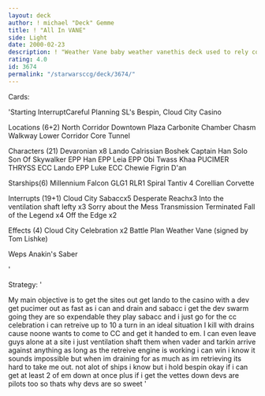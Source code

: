```yaml
---
layout: deck
author: ! michael "Deck" Gemme
title: ! "All In VANE"
side: Light
date: 2000-02-23
description: ! "Weather Vane baby weather vanethis deck used to rely completely on the vanenow its more sabacc retrieve drainvane is #2 priorityi can get people stuck on the vane or i canuse it as a fun bacta tankscroll down baby"
rating: 4.0
id: 3674
permalink: "/starwarsccg/deck/3674/"
---
```

Cards: 

'Starting InterruptCareful Planning
SL's Bespin, Cloud City Casino

Locations (6+2)
North Corridor
Downtown Plaza
Carbonite Chamber
Chasm Walkway
Lower Corridor
Core Tunnel

Characters (21)
Devaronian x8
Lando Calrissian
Boshek
Captain Han Solo
Son Of Skywalker
EPP Han
EPP Leia
EPP Obi
Twass Khaa
PUCIMER THRYSS
ECC Lando
EPP Luke
ECC Chewie
Figrin D'an

Starships(6)
Millennium Falcon
GLG1
RLR1
Spiral
Tantiv 4
Corellian Corvette

Interrupts (19+1)
Cloud City Sabaccx5
Desperate Reachx3
Into the ventilation shaft lefty x3
Sorry about the Mess
Transmission Terminated
Fall of the Legend x4
Off the Edge x2

Effects (4)
Cloud City Celebration x2
Battle Plan
Weather Vane (signed by Tom Lishke)

Weps
Anakin's Saber

'

Strategy: '

My main objective is to get the sites out get lando to the casino with a dev
get pucimer out as fast as i can and drain and sabacc
i get the dev swarm going they are so expendable they play sabacc and i just
go for the cc celebration
i can retreive up to 10 a turn in an ideal situation
I kill with drains cause noone wants to come to CC and get
it handed to em.  I can even leave guys alone at a site i just
ventilation shaft them when vader and tarkin arrive
against anything as long as the retreive engine is working i can win
i know it sounds impossible but when im draining for as much as im retrieving its hard
to take me out.
not alot of ships i know but i hold bespin okay if i can get at least 2 of em down at once
plus if i get the vettes down devs are pilots too so thats why
devs are so sweet
'
